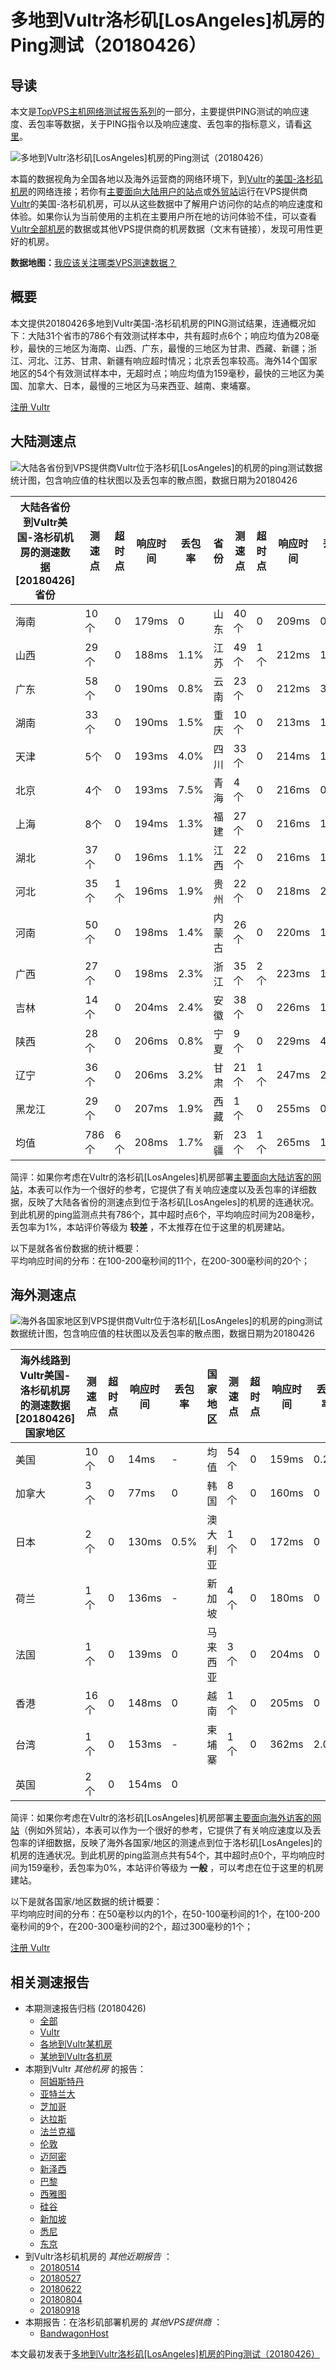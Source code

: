 #  多地到Vultr洛杉矶[LosAngeles]机房的Ping测试（20180426） 

## 导读

本文是[TopVPS主机网络测试报告系列](https://vps123.top/pingtest)的一部分，主要提供PING测试的响应速度、丢包率等数据，关于PING指令以及响应速度、丢包率的指标意义，请看[这里](https://vps123.top/what-is-ping.html)。

![多地到Vultr洛杉矶\[LosAngeles\]机房的Ping测试（20180426）](/images/thumbnails/to_vultr_LosAngeles.png)

本篇的数据视角为全国各地以及海外运营商的网络环境下，到[Vultr](https://vps123.top/go/vultr)的[美国-洛杉矶机房](https://vps123.top/vultr-facilities.html#losangeles)的网络连接；若你有[主要面向大陆用户的站点](https://vps123.top/website-for-mainland-users.html)或[外贸站](https://vps123.top/website-for-internation-trade.html)运行在VPS提供商[Vultr](https://vps123.top/go/vultr)的美国-洛杉矶机房，可以从这些数据中了解用户访问你的站点的响应速度和体验。如果你认为当前使用的主机在主要用户所在地的访问体验不佳，可以查看[Vultr全部机房](/vultr/isp/china/20180426-vultr-isp-china.md)的数据或其他VPS提供商的机房数据（文末有链接），发现可用性更好的机房。

**数据地图：**[我应该关注哪类VPS测速数据？](https://vps123.top/find-pingtest-data-you-need.html)

## 概要

本文提供20180426多地到Vultr美国-洛杉矶机房的PING测试结果，连通概况如下：大陆31个省市的786个有效测试样本中，共有超时点6个；响应均值为208毫秒，最快的三地区为海南、山西、广东，最慢的三地区为甘肃、西藏、新疆；浙江、河北、江苏、甘肃、新疆有响应超时情况；北京丢包率较高。海外14个国家地区的54个有效测试样本中，无超时点；响应均值为159毫秒，最快的三地区为美国、加拿大、日本，最慢的三地区为马来西亚、越南、柬埔寨。

[注册 Vultr](https://vps123.top/go/vultr/_btn1)

## 大陆测速点

![大陆各省份到VPS提供商Vultr位于洛杉矶\[LosAngeles\]的机房的ping测试数据统计图，包含响应值的柱状图以及丢包率的散点图，数据日期为20180426](/images/pingtests/vultr_20180426/plot_idc_vultr_usa-losangeles_20180426_mainland.png)

大陆各省份到Vultr美国-洛杉矶机房的测速数据 [20180426] 省份 | 测速点 | 超时点 | 响应时间 | 丢包率 | 省份 | 测速点 | 超时点 | 响应时间 | 丢包率  
---|---|---|---|---|---|---|---|---|---  
海南 | 10个 | 0 | 179ms | 0 | 山东 | 40个 | 0 | 209ms | 0.9%  
山西 | 29个 | 0 | 188ms | 1.1% | 江苏 | 49个 | 1个 | 212ms | 1.6%  
广东 | 58个 | 0 | 190ms | 0.8% | 云南 | 23个 | 0 | 212ms | 3.6%  
湖南 | 33个 | 0 | 190ms | 1.5% | 重庆 | 10个 | 0 | 213ms | 1.2%  
天津 | 5个 | 0 | 193ms | 4.0% | 四川 | 33个 | 0 | 214ms | 1.1%  
北京 | 4个 | 0 | 193ms | 7.5% | 青海 | 4个 | 0 | 216ms | 0  
上海 | 8个 | 0 | 194ms | 1.3% | 福建 | 27个 | 0 | 216ms | 1.0%  
湖北 | 37个 | 0 | 196ms | 1.1% | 江西 | 22个 | 0 | 216ms | 1.1%  
河北 | 35个 | 1个 | 196ms | 1.9% | 贵州 | 22个 | 0 | 218ms | 2.2%  
河南 | 50个 | 0 | 198ms | 1.4% | 内蒙古 | 26个 | 0 | 220ms | 1.9%  
广西 | 27个 | 0 | 198ms | 2.3% | 浙江 | 35个 | 2个 | 223ms | 1.9%  
吉林 | 14个 | 0 | 204ms | 2.4% | 安徽 | 38个 | 0 | 226ms | 1.4%  
陕西 | 28个 | 0 | 206ms | 0.8% | 宁夏 | 9个 | 0 | 229ms | 4.7%  
辽宁 | 36个 | 0 | 206ms | 3.2% | 甘肃 | 21个 | 1个 | 247ms | 2.7%  
黑龙江 | 29个 | 0 | 207ms | 1.9% | 西藏 | 1个 | 0 | 255ms | 0  
均值 | 786个 | 6个 | 208ms | 1.7% | 新疆 | 23个 | 1个 | 265ms | 1.5%  
  
简评：如果你考虑在Vultr的洛杉矶[LosAngeles]机房部署[主要面向大陆访客的网站](website-for-mainland-users.html)，本表可以作为一个很好的参考，它提供了有关响应速度以及丢包率的详细数据，反映了大陆各省份的测速点到位于洛杉矶[LosAngeles]的机房的连通状况。到此机房的ping监测点共有786个，其中超时点6个，平均响应时间为208毫秒，丢包率为1%，本站评价等级为 **较差** ，不太推荐在位于这里的机房建站。

以下是就各省份数据的统计概要：  
平均响应时间的分布：在100-200毫秒间的11个，在200-300毫秒间的20个；

## 海外测速点

![海外各国家地区到VPS提供商Vultr位于洛杉矶\[LosAngeles\]的机房的ping测试数据统计图，包含响应值的柱状图以及丢包率的散点图，数据日期为20180426](/images/pingtests/vultr_20180426/plot_idc_vultr_usa-losangeles_20180426_overseas.png)

海外线路到Vultr美国-洛杉矶机房的测速数据 [20180426] 国家地区 | 测速点 | 超时点 | 响应时间 | 丢包率 | 国家地区 | 测速点 | 超时点 | 响应时间 | 丢包率  
---|---|---|---|---|---|---|---|---|---  
美国 | 10个 | 0 | 14ms | - | 均值 | 54个 | 0 | 159ms | 0.2%  
加拿大 | 3个 | 0 | 77ms | 0 | 韩国 | 8个 | 0 | 160ms | 0  
日本 | 2个 | 0 | 130ms | 0.5% | 澳大利亚 | 1个 | 0 | 172ms | 0  
荷兰 | 1个 | 0 | 136ms | - | 新加坡 | 4个 | 0 | 180ms | 0  
法国 | 1个 | 0 | 139ms | 0 | 马来西亚 | 3个 | 0 | 204ms | 0  
香港 | 16个 | 0 | 148ms | 0 | 越南 | 1个 | 0 | 205ms | 0  
台湾 | 1个 | 0 | 153ms | - | 柬埔寨 | 1个 | 0 | 362ms | 2.0%  
英国 | 2个 | 0 | 154ms | 0 |  |  |  |  |   
  
简评：如果你考虑在Vultr的洛杉矶[LosAngeles]机房部署[主要面向海外访客的网站](https://vps123.top/website-for-internation-trade.html)（例如外贸站），本表可以作为一个很好的参考，它提供了有关响应速度以及丢包率的详细数据，反映了海外各国家/地区的测速点到位于洛杉矶[LosAngeles]的机房的连通状况。到此机房的ping监测点共有54个，其中超时点0个，平均响应时间为159毫秒，丢包率为0%，本站评价等级为 **一般** ，可以考虑在位于这里的机房建站。

以下是就各国家/地区数据的统计概要：  
平均响应时间的分布：在50毫秒以内的1个，在50-100毫秒间的1个，在100-200毫秒间的9个，在200-300毫秒间的2个，超过300毫秒的1个；

[注册 Vultr](https://vps123.top/go/vultr/_btn2)

## 相关测速报告

  * 本期测速报告归档 (20180426) 
    * [全部](https://vps123.top/pingtests/20180426 "本期各VPS提供商全部测速报告")
    * [Vultr](https://vps123.top/pingtests/idc-vultr/20180426 "本期Vultr的全部测速报告")
    * [各地到Vultr某机房](https://vps123.top/pingtests/idc-vultr/isp-global/20180426 "以Vultr某机房为关注对象的视角，横向比较大陆各省份、海外各国家地区")
    * [某地到Vultr各机房](https://vps123.top/pingtests/idc-vultr/facility-all/20180426 "以大陆某省份为关注对象的视角，横向比较Vultr各机房")
  * 本期到Vultr _其他机房_ 的报告： 
    * [阿姆斯特丹](/vultr/idc/amsterdam/20180426-vultr-idc-amsterdam.md "多地到Vultr阿姆斯特丹机房的Ping测试 20180426")
    * [亚特兰大](/vultr/idc/atlanta/20180426-vultr-idc-atlanta.md "多地到Vultr亚特兰大机房的Ping测试 20180426")
    * [芝加哥](/vultr/idc/chicago/20180426-vultr-idc-chicago.md "多地到Vultr芝加哥机房的Ping测试 20180426")
    * [达拉斯](/vultr/idc/dallas/20180426-vultr-idc-dallas.md "多地到Vultr达拉斯机房的Ping测试 20180426")
    * [法兰克福](/vultr/idc/frankfurt/20180426-vultr-idc-frankfurt.md "多地到Vultr法兰克福机房的Ping测试 20180426")
    * [伦敦](/vultr/idc/london/20180426-vultr-idc-london.md "多地到Vultr伦敦机房的Ping测试 20180426")
    * [迈阿密](/vultr/idc/miami/20180426-vultr-idc-miami.md "多地到Vultr迈阿密机房的Ping测试 20180426")
    * [新泽西](/vultr/idc/newjersey/20180426-vultr-idc-newjersey.md "多地到Vultr新泽西机房的Ping测试 20180426")
    * [巴黎](/vultr/idc/paris/20180426-vultr-idc-paris.md "多地到Vultr巴黎机房的Ping测试 20180426")
    * [西雅图](/vultr/idc/seattle/20180426-vultr-idc-seattle.md "多地到Vultr西雅图机房的Ping测试 20180426")
    * [硅谷](/vultr/idc/siliconvalley/20180426-vultr-idc-siliconvalley.md "多地到Vultr硅谷机房的Ping测试 20180426")
    * [新加坡](/vultr/idc/singapore/20180426-vultr-idc-singapore.md "多地到Vultr新加坡机房的Ping测试 20180426")
    * [悉尼](/vultr/idc/sydney/20180426-vultr-idc-sydney.md "多地到Vultr悉尼机房的Ping测试 20180426")
    * [东京](/vultr/idc/tokyo/20180426-vultr-idc-tokyo.md "多地到Vultr东京机房的Ping测试 20180426")
  * 到Vultr洛杉矶机房的 _其他近期报告_ ： 
    * [20180514](/vultr/idc/losangeles/20180514-vultr-idc-losangeles.md "多地到Vultr洛杉矶机房的Ping测试 20180514")
    * [20180527](/vultr/idc/losangeles/20180527-vultr-idc-losangeles.md "多地到Vultr洛杉矶机房的Ping测试 20180527")
    * [20180622](/vultr/idc/losangeles/20180622-vultr-idc-losangeles.md "多地到Vultr洛杉矶机房的Ping测试 20180622")
    * [20180804](/vultr/idc/losangeles/20180804-vultr-idc-losangeles.md "多地到Vultr洛杉矶机房的Ping测试 20180804")
    * [20180918](/vultr/idc/losangeles/20180918-vultr-idc-losangeles.md "多地到Vultr洛杉矶机房的Ping测试 20180918")
  * 本期报告：在洛杉矶部署机房的 _其他VPS提供商_ ： 
    * [BandwagonHost](/bandwagon/idc/losangeles/20180426-bwg-idc-losangeles.md "多地到BandwagonHost洛杉矶机房的Ping测试 20180426")



本文最初发表于[多地到Vultr洛杉矶[LosAngeles]机房的Ping测试（20180426）](https://vps123.top/pingtest/20180426-vultr-idc-losangeles.html)
